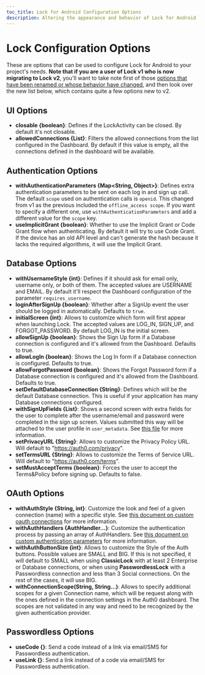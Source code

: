 ```yaml
---
toc_title: Lock for Android Configuration Options
description: Altering the appearance and behavior of Lock for Android
---
```


# Lock Configuration Options

These are options that can be used to configure Lock for Android to your project's needs. **Note that if you are a user of Lock v1 who is now migrating to Lock v2**, you'll want to take note first of those [options that have been renamed or whose behavior have changed](/libraries/lock-android/migration-guide), and then look over the new list below, which contains quite a few options new to v2.

## UI Options

- **closable {boolean}**: Defines if the LockActivity can be closed. By default it's not closable.
- **allowedConnections {List<String>}**: Filters the allowed connections from the list configured in the Dashboard. By default if this value is empty, all the connections defined in the dashboard will be available.

## Authentication Options

- **withAuthenticationParameters {Map<String, Object>}**: Defines extra authentication parameters to be sent on each log in and sign up call.
The default `scope` used on authentication calls is `openid`. This changed from v1 as the previous included the `offline_access scope`. If you want to specify a different one, use `withAuthenticationParameters` and add a different value for the `scope` key.
- **useImplicitGrant {boolean}**: Whether to use the Implicit Grant or Code Grant flow when authenticating. By default it will try to use Code Grant. If the device has an old API level and can't generate the hash because it lacks the required algorithms, it will use the Implicit Grant.

## Database Options

- **withUsernameStyle {int}**: Defines if it should ask for email only, username only, or both of them. The accepted values are USERNAME and EMAIL. By default it'll respect the Dashboard configuration of the parameter `requires_username`.
- **loginAfterSignUp {boolean}**: Whether after a SignUp event the user should be logged in automatically. Defaults to `true`.
- **initialScreen {int}**: Allows to customize which form will first appear when launching Lock. The accepted values are LOG_IN, SIGN_UP, and FORGOT_PASSWORD. By default LOG_IN is the initial screen.
- **allowSignUp {boolean}**: Shows the Sign Up form if a Database connection is configured and it's allowed from the Dashboard. Defaults to true.
- **allowLogIn {boolean}**: Shows the Log In form if a Database connection is configured. Defaults to true.
- **allowForgotPassword {boolean}**: Shows the Forgot Password form if a Database connection is configured and it's allowed from the Dashboard. Defaults to true.
- **setDefaultDatabaseConnection {String}**: Defines which will be the default Database connection. This is useful if your application has many Database connections configured.
- **withSignUpFields {List<CustomField>}**: Shows a second screen with extra fields for the user to complete after the username/email and password were completed in the sign up screen. Values submitted this way will be attached to the user profile in `user_metadata`. See [this file](/libraries/lock-android/custom-fields) for more information.
- **setPrivacyURL {String}**: Allows to customize the Privacy Policy URL. Will default to "https://auth0.com/privacy".
- **setTermsURL {String}**: Allows to customize the Terms of Service URL. Will default to "https://auth0.com/terms".
- **setMustAcceptTerms {boolean}**: Forces the user to accept the Terms&Policy before signing up. Defaults to false.

## OAuth Options

- **withAuthStyle {String, int}**: Customize the look and feel of a given connection (name) with a specific style. See [this document on custom oauth connections](/libraries/lock-android/custom-oauth-connections) for more information.
- **withAuthHandlers {AuthHandler...}**: Customize the authentication process by passing an array of AuthHandlers. See [this document on custom authentication parameters](/libraries/lock-android/custom-authentication-providers) for more information.
- **withAuthButtonSize {int}**: Allows to customize the Style of the Auth buttons. Possible values are SMALL and BIG. If this is not specified, it will default to SMALL when using **ClassicLock** with at least 2 Enterprise or Database connections, or when using **PasswordlessLock** with a Passwordless connection and less than 3 Social connections. On the rest of the cases, it will use BIG.
- **withConnectionScope(String, String...)**: Allows to specify additional scopes for a given Connection name, which will be request along with the ones defined in the connection settings in the Auth0 dashboard. The scopes are not validated in any way and need to be recognized by the given authentication provider.

## Passwordless Options

- **useCode {}**: Send a code instead of a link via email/SMS for Passwordless authentication.
- **useLink {}**: Send a link instead of a code via email/SMS for Passwordless authentication.